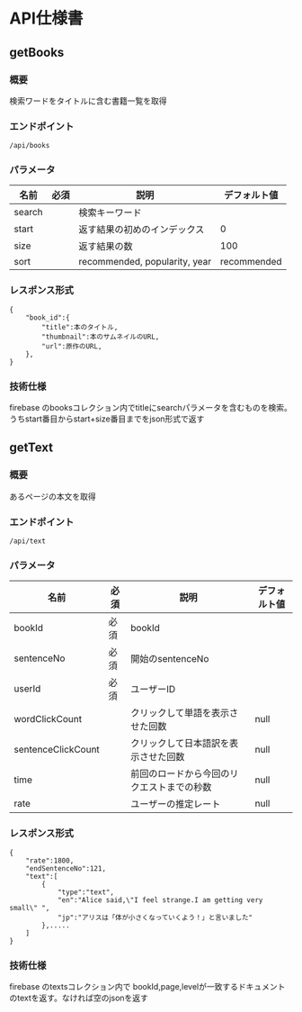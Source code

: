 # API仕様書

## getBooks
### 概要
検索ワードをタイトルに含む書籍一覧を取得
### エンドポイント
```
/api/books
```
### パラメータ
| 名前 | 必須 | 説明 |デフォルト値|
|------|------|------|------------|
|search|      | 検索キーワード||
|start |      | 返す結果の初めのインデックス|0|
|size  |      | 返す結果の数 |100|
|sort  |      | recommended, popularity, year |recommended|
### レスポンス形式
```
{
    "book_id":{
        "title":本のタイトル,
        "thumbnail":本のサムネイルのURL,
        "url":原作のURL,
    },
}
```
### 技術仕様
firebase のbooksコレクション内でtitleにsearchパラメータを含むものを検索。うちstart番目からstart+size番目までをjson形式で返す


## getText
### 概要
あるページの本文を取得
### エンドポイント
```
/api/text
```
### パラメータ
| 名前 | 必須 | 説明 |デフォルト値|
|------|------|------|------------|
|bookId| 必須 | bookId||
|sentenceNo  | 必須 | 開始のsentenceNo||
|userId|必須|ユーザーID||
|wordClickCount||クリックして単語を表示させた回数|null|
|sentenceClickCount||クリックして日本語訳を表示させた回数|null|
|time||前回のロードから今回のリクエストまでの秒数|null|
|rate||ユーザーの推定レート|null|

### レスポンス形式
```
{
    "rate":1800,
    "endSentenceNo":121,
    "text":[
        {
            "type":"text",
            "en":"Alice said,\"I feel strange.I am getting very small\" ",
            "jp":"アリスは「体が小さくなっていくよう！」と言いました"
        },.....
    ]
}
```

### 技術仕様
firebase のtextsコレクション内で bookId,page,levelが一致するドキュメントのtextを返す。なければ空のjsonを返す

